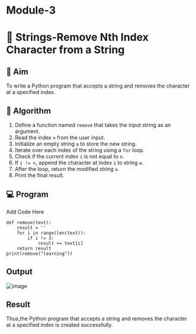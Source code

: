 # Module-3
# 🧹 Strings-Remove Nth Index Character from a String

## 🎯 Aim
To write a Python program that accepts a string and removes the character at a specified index.

## 🧠 Algorithm
1. Define a function named `remove` that takes the input string as an argument.
2. Read the index `n` from the user input.
3. Initialize an empty string `a` to store the new string.
4. Iterate over each index of the string using a `for` loop.
5. Check if the current index `i` is not equal to `n`.
6. If `i != n`, append the character at index `i` to string `a`.
7. After the loop, return the modified string `a`.
8. Print the final result.

## 💻 Program
Add Code Here
```
def remove(text):
    result = ''
    for i in range(len(text)):
        if i != 3:  
            result += text[i]
    return result
print(remove("learning")) 
```
## Output
![image](https://github.com/user-attachments/assets/93569b3b-d69c-4ce8-9cba-e74fbbc19b21)

## Result
Thus,the Python program that accepts a string and removes the character at a specified index is created successfully.
